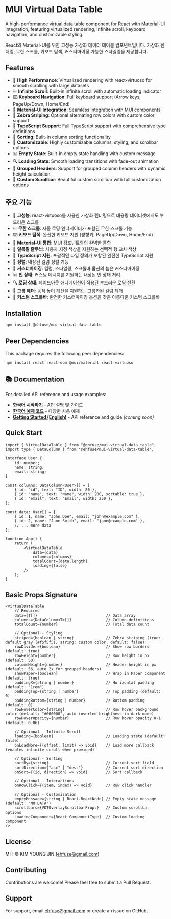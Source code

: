 # MUI Virtual Data Table

A high-performance virtual data table component for React with Material-UI integration, featuring virtualized rendering, infinite scroll, keyboard navigation, and customizable styling.

React와 Material-UI를 위한 고성능 가상화 데이터 테이블 컴포넌트입니다. 가상화 렌더링, 무한 스크롤, 키보드 탐색, 커스터마이징 가능한 스타일링을 제공합니다.

## Features

-   🚀 **High Performance**: Virtualized rendering with react-virtuoso for smooth scrolling with large datasets
-   ♾️ **Infinite Scroll**: Built-in infinite scroll with automatic loading indicator
-   ⌨️ **Keyboard Navigation**: Full keyboard support (Arrow keys, PageUp/Down, Home/End)
-   🎨 **Material-UI Integration**: Seamless integration with MUI components
-   🦓 **Zebra Striping**: Optional alternating row colors with custom color support
-   🔧 **TypeScript Support**: Full TypeScript support with comprehensive type definitions
-   🔄 **Sorting**: Built-in column sorting functionality
-   🎯 **Customizable**: Highly customizable columns, styling, and scrollbar options
-   📊 **Empty State**: Built-in empty state handling with custom message
-   🔍 **Loading State**: Smooth loading transitions with fade-out animation
-   📏 **Grouped Headers**: Support for grouped column headers with dynamic height calculation
-   🎨 **Custom Scrollbar**: Beautiful custom scrollbar with full customization options

## 주요 기능

-   🚀 **고성능**: react-virtuoso를 사용한 가상화 렌더링으로 대용량 데이터셋에서도 부드러운 스크롤
-   ♾️ **무한 스크롤**: 자동 로딩 인디케이터가 포함된 무한 스크롤 기능
-   ⌨️ **키보드 탐색**: 완전한 키보드 지원 (방향키, PageUp/Down, Home/End)
-   🎨 **Material-UI 통합**: MUI 컴포넌트와의 완벽한 통합
-   🦓 **얼룩말 줄무늬**: 사용자 지정 색상을 지원하는 선택적 행 교차 색상
-   🔧 **TypeScript 지원**: 포괄적인 타입 정의가 포함된 완전한 TypeScript 지원
-   🔄 **정렬**: 내장된 컬럼 정렬 기능
-   🎯 **커스터마이징**: 컬럼, 스타일링, 스크롤바 옵션의 높은 커스터마이징
-   📊 **빈 상태**: 커스텀 메시지를 지원하는 내장된 빈 상태 처리
-   🔍 **로딩 상태**: 페이드아웃 애니메이션이 적용된 부드러운 로딩 전환
-   📏 **그룹 헤더**: 동적 높이 계산을 지원하는 그룹화된 컬럼 헤더
-   🎨 **커스텀 스크롤바**: 완전한 커스터마이징 옵션을 갖춘 아름다운 커스텀 스크롤바

## Installation

```bash
npm install @ehfuse/mui-virtual-data-table
```

## Peer Dependencies

This package requires the following peer dependencies:

```bash
npm install react react-dom @mui/material react-virtuoso
```

## 📚 Documentation

For detailed API reference and usage examples:

-   **[한국어 시작하기](./docs/ko/getting-started.md)** - API 설명 및 가이드
-   **[한국어 예제 코드](./docs/ko/example.md)** - 다양한 사용 예제
-   **[Getting Started (English)](./docs/en/getting-started.md)** - API reference and guide _(coming soon)_

## Quick Start

```tsx
import { VirtualDataTable } from "@ehfuse/mui-virtual-data-table";
import type { DataColumn } from "@ehfuse/mui-virtual-data-table";

interface User {
    id: number;
    name: string;
    email: string;
}

const columns: DataColumn<User>[] = [
    { id: "id", text: "ID", width: 80 },
    { id: "name", text: "Name", width: 200, sortable: true },
    { id: "email", text: "Email", width: 250 },
];

const data: User[] = [
    { id: 1, name: "John Doe", email: "john@example.com" },
    { id: 2, name: "Jane Smith", email: "jane@example.com" },
    // ... more data
];

function App() {
    return (
        <VirtualDataTable
            data={data}
            columns={columns}
            totalCount={data.length}
            loading={false}
        />
    );
}
```

## Basic Props Signature

```tsx
<VirtualDataTable
    // Required
    data={T[]}                              // Data array
    columns={DataColumn<T>[]}               // Column definitions
    totalCount={number}                     // Total data count

    // Optional - Styling
    striped={boolean | string}              // Zebra striping (true: default gray (#f5f5f5), string: custom color, default: false)
    rowDivider={boolean}                    // Show row borders (default: true)
    rowHeight={number}                      // Row height in px (default: 50)
    columnHeight={number}                   // Header height in px (default: 56, auto 2x for grouped headers)
    showPaper={boolean}                     // Wrap in Paper component (default: true)
    paddingX={string | number}              // Horizontal padding (default: "1rem")
    paddingTop={string | number}            // Top padding (default: 0)
    paddingBottom={string | number}         // Bottom padding (default: 0)
    rowHoverColor={string}                  // Row hover background color (default: "#000000", auto-inverted brightness in dark mode)
    rowHoverOpacity={number}                // Row hover opacity 0-1 (default: 0.06)

    // Optional - Infinite Scroll
    loading={boolean}                       // Loading state (default: false)
    onLoadMore={(offset, limit) => void}    // Load more callback (enables infinite scroll when provided)

    // Optional - Sorting
    sortBy={string}                         // Current sort field
    sortDirection={"asc" | "desc"}          // Current sort direction
    onSort={(id, direction) => void}        // Sort callback

    // Optional - Interactions
    onRowClick={(item, index) => void}      // Row click handler

    // Optional - Customization
    emptyMessage={string | React.ReactNode} // Empty state message (default: "NO DATA")
    scrollbars={VDTOverlayScrollbarProps}   // Custom scrollbar options
    LoadingComponent={React.ComponentType}  // Custom loading component
/>
```

## License

MIT © KIM YOUNG JIN (ehfuse@gmail.com)

## Contributing

Contributions are welcome! Please feel free to submit a Pull Request.

## Support

For support, email ehfuse@gmail.com or create an issue on GitHub.
